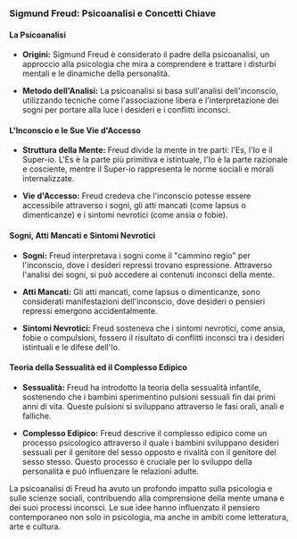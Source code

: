 ### Sigmund Freud: Psicoanalisi e Concetti Chiave

#### La Psicoanalisi

- **Origini:** Sigmund Freud è considerato il padre della psicoanalisi, un approccio alla psicologia che mira a comprendere e trattare i disturbi mentali e le dinamiche della personalità.

- **Metodo dell'Analisi:** La psicoanalisi si basa sull'analisi dell'inconscio, utilizzando tecniche come l'associazione libera e l'interpretazione dei sogni per portare alla luce i desideri e i conflitti inconsci.

#### L'Inconscio e le Sue Vie d'Accesso

- **Struttura della Mente:** Freud divide la mente in tre parti: l'Es, l'Io e il Super-io. L'Es è la parte più primitiva e istintuale, l'Io è la parte razionale e cosciente, mentre il Super-io rappresenta le norme sociali e morali internalizzate.

- **Vie d'Accesso:** Freud credeva che l'inconscio potesse essere accessibile attraverso i sogni, gli atti mancati (come lapsus o dimenticanze) e i sintomi nevrotici (come ansia o fobie).

#### Sogni, Atti Mancati e Sintomi Nevrotici

- **Sogni:** Freud interpretava i sogni come il "cammino regio" per l'inconscio, dove i desideri repressi trovano espressione. Attraverso l'analisi dei sogni, si può accedere ai contenuti inconsci della mente.

- **Atti Mancati:** Gli atti mancati, come lapsus o dimenticanze, sono considerati manifestazioni dell'inconscio, dove desideri o pensieri repressi emergono accidentalmente.

- **Sintomi Nevrotici:** Freud sosteneva che i sintomi nevrotici, come ansia, fobie o compulsioni, fossero il risultato di conflitti inconsci tra i desideri istintuali e le difese dell'Io.

#### Teoria della Sessualità ed il Complesso Edipico

- **Sessualità:** Freud ha introdotto la teoria della sessualità infantile, sostenendo che i bambini sperimentino pulsioni sessuali fin dai primi anni di vita. Queste pulsioni si sviluppano attraverso le fasi orali, anali e falliche.

- **Complesso Edipico:** Freud descrive il complesso edipico come un processo psicologico attraverso il quale i bambini sviluppano desideri sessuali per il genitore del sesso opposto e rivalità con il genitore del sesso stesso. Questo processo è cruciale per lo sviluppo della personalità e può influenzare le relazioni adulte.

La psicoanalisi di Freud ha avuto un profondo impatto sulla psicologia e sulle scienze sociali, contribuendo alla comprensione della mente umana e dei suoi processi inconsci. Le sue idee hanno influenzato il pensiero contemporaneo non solo in psicologia, ma anche in ambiti come letteratura, arte e cultura.
